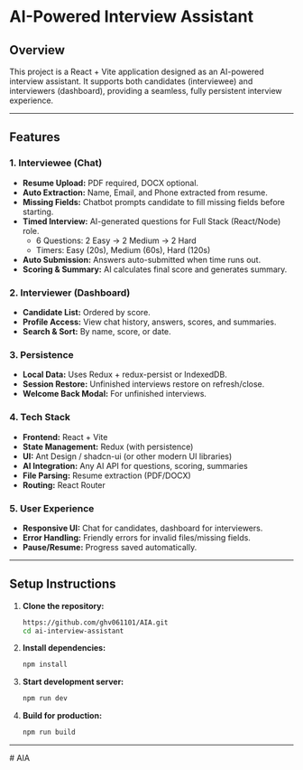 # AI-Powered Interview Assistant

## Overview

This project is a React + Vite application designed as an AI-powered interview assistant. It supports both candidates (interviewee) and interviewers (dashboard), providing a seamless, fully persistent interview experience.

---

## Features

### 1. Interviewee (Chat)
- **Resume Upload:** PDF required, DOCX optional.
- **Auto Extraction:** Name, Email, and Phone extracted from resume.
- **Missing Fields:** Chatbot prompts candidate to fill missing fields before starting.
- **Timed Interview:** AI-generated questions for Full Stack (React/Node) role.
  - 6 Questions: 2 Easy → 2 Medium → 2 Hard
  - Timers: Easy (20s), Medium (60s), Hard (120s)
- **Auto Submission:** Answers auto-submitted when time runs out.
- **Scoring & Summary:** AI calculates final score and generates summary.

### 2. Interviewer (Dashboard)
- **Candidate List:** Ordered by score.
- **Profile Access:** View chat history, answers, scores, and summaries.
- **Search & Sort:** By name, score, or date.

### 3. Persistence
- **Local Data:** Uses Redux + redux-persist or IndexedDB.
- **Session Restore:** Unfinished interviews restore on refresh/close.
- **Welcome Back Modal:** For unfinished interviews.

### 4. Tech Stack
- **Frontend:** React + Vite
- **State Management:** Redux (with persistence)
- **UI:** Ant Design / shadcn-ui (or other modern UI libraries)
- **AI Integration:** Any AI API for questions, scoring, summaries
- **File Parsing:** Resume extraction (PDF/DOCX)
- **Routing:** React Router

### 5. User Experience
- **Responsive UI:** Chat for candidates, dashboard for interviewers.
- **Error Handling:** Friendly errors for invalid files/missing fields.
- **Pause/Resume:** Progress saved automatically.

---

## Setup Instructions

1. **Clone the repository:**
   ```sh
   https://github.com/ghv061101/AIA.git
   cd ai-interview-assistant
   ```

2. **Install dependencies:**
   ```sh
   npm install
   ```

3. **Start development server:**
   ```sh
   npm run dev
   ```

4. **Build for production:**
   ```sh
   npm run build
   ```

---



#   A I A  
 